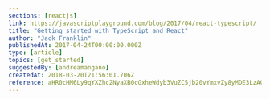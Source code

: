 ```yaml
---
sections: [reactjs]
link: https://javascriptplayground.com/blog/2017/04/react-typescript/
title: "Getting started with TypeScript and React"
author: "Jack Franklin"
publishedAt: 2017-04-24T00:00:00.000Z
type: [article]
topics: [get_started]
suggestedBy: [andreamangano]
createdAt: 2018-03-20T21:56:01.706Z
reference: aHR0cHM6Ly9qYXZhc2NyaXB0cGxheWdyb3VuZC5jb20vYmxvZy8yMDE3LzA0L3JlYWN0LXR5cGVzY3JpcHQv
---
```

